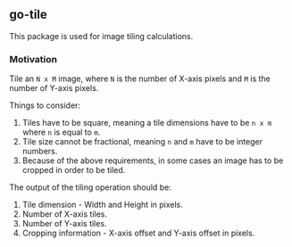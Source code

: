 go-tile
---

This package is used for image tiling calculations.

### Motivation

Tile an `N x M` image, where `N` is the number of X-axis pixels and `M` is the number of Y-axis pixels.

Things to consider:

1. Tiles have to be square, meaning a tile dimensions have to be `n x m` where `n` is equal to `m`.
1. Tile size cannot be fractional, meaning `n` and `m` have to be integer numbers.
1. Because of the above requirements, in some cases an image has to be cropped in order to be tiled.

The output of the tiling operation should be:

1. Tile dimension - Width and Height in pixels.
1. Number of X-axis tiles.
1. Number of Y-axis tiles.
1. Cropping information - X-axis offset and Y-axis offset in pixels.
